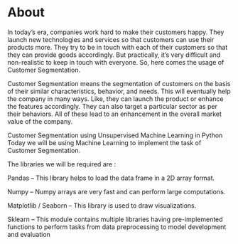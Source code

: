 # About
In today’s era, companies work hard to make their customers happy. They launch new technologies and services so that customers can use their products more. They try to be in touch with each of their customers so that they can provide goods accordingly. But practically, it’s very difficult and non-realistic to keep in touch with everyone. So, here comes the usage of Customer Segmentation.

Customer Segmentation means the segmentation of customers on the basis of their similar characteristics, behavior, and needs. This will eventually help the company in many ways. Like, they can launch the product or enhance the features accordingly. They can also target a particular sector as per their behaviors. All of these lead to an enhancement in the overall market value of the company.

Customer Segmentation using Unsupervised Machine Learning in Python
Today we will be using Machine Learning to implement the task of Customer Segmentation.

The libraries we will be required are : 

Pandas – This library helps to load the data frame in a 2D array format.

Numpy – Numpy arrays are very fast and can perform large computations.

Matplotlib / Seaborn – This library is used to draw visualizations.

Sklearn – This module contains multiple libraries having pre-implemented functions to perform tasks from data preprocessing to model development and evaluation
